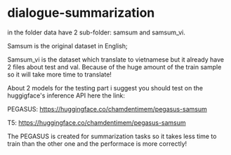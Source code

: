 # dialogue-summarization
in the folder data have 2 sub-folder: samsum and samsum_vi.

Samsum is the original dataset in English;

Samsum_vi is the dataset which translate to vietnamese but it already have 2 files about test and val. Because of the huge amount of the train sample so it will take more time to translate!

About 2 models for the testing part i suggest you should test on the huggigface's inference API here the link:

PEGASUS: https://huggingface.co/chamdentimem/pegasus-samsum

T5: https://huggingface.co/chamdentimem/pegasus-samsum

The PEGASUS is created for summarization tasks so it takes less time to train than the other one and the performace is more correctly!
